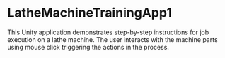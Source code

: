 # LatheMachineTrainingApp1

This Unity application demonstrates step-by-step instructions for job execution on a lathe machine. 
The user interacts with the machine parts using mouse click triggering the actions in the process.
